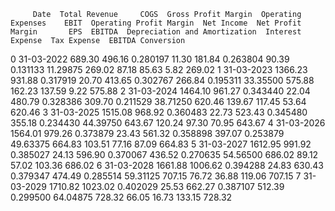          Date  Total Revenue     COGS  Gross Profit Margin  Operating Expenses    EBIT  Operating Profit Margin  Net Income  Net Profit Margin       EPS  EBITDA  Depreciation and Amortization  Interest Expense  Tax Expense  EBITDA Conversion
0  31-03-2022         689.30   496.16             0.280197               11.30  181.84                 0.263804       90.39           0.131133  11.29875  269.02                          87.18             85.63         5.82             269.02
1  31-03-2023        1366.23   931.88             0.317919               20.70  413.65                 0.302767      266.84           0.195311  33.35500  575.88                         162.23            137.59         9.22             575.88
2  31-03-2024        1464.10   961.27             0.343440               22.04  480.79                 0.328386      309.70           0.211529  38.71250  620.46                         139.67            117.45        53.64             620.46
3  31-03-2025        1515.08   968.92             0.360483               22.73  523.43                 0.345480      355.18           0.234430  44.39750  643.67                         120.24             97.30        70.95             643.67
4  31-03-2026        1564.01   979.26             0.373879               23.43  561.32                 0.358898      397.07           0.253879  49.63375  664.83                         103.51             77.16        87.09             664.83
5  31-03-2027        1612.95   991.92             0.385027               24.13  596.90                 0.370067      436.52           0.270635  54.56500  686.02                          89.12             57.02       103.36             686.02
6  31-03-2028        1661.88  1006.62             0.394288               24.83  630.43                 0.379347      474.49           0.285514  59.31125  707.15                          76.72             36.88       119.06             707.15
7  31-03-2029        1710.82  1023.02             0.402029               25.53  662.27                 0.387107      512.39           0.299500  64.04875  728.32                          66.05             16.73       133.15             728.32